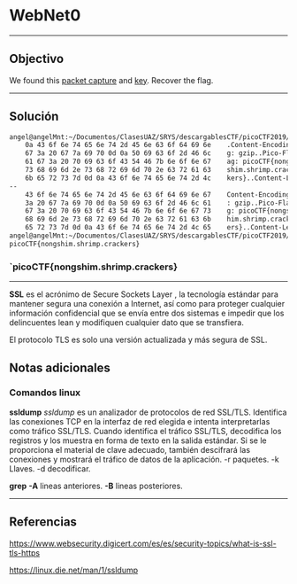 # WebNet0


---
## Objectivo

We found this [packet capture](https://jupiter.challenges.picoctf.org/static/0c84d3636dd088d9fe4efd5d0d869a06/capture.pcap) and [key](https://jupiter.challenges.picoctf.org/static/0c84d3636dd088d9fe4efd5d0d869a06/picopico.key). Recover the flag.

---
## Solución

``` sh
angel@angelMnt:~/Documentos/ClasesUAZ/SRYS/descargablesCTF/picoCTF2019/forensics/WebNet0$ ssldump -r capture.pcap -k picopico.key -d | grep picoCTF{ -A 2 -B 2
    0a 43 6f 6e 74 65 6e 74 2d 45 6e 63 6f 64 69 6e    .Content-Encodin
    67 3a 20 67 7a 69 70 0d 0a 50 69 63 6f 2d 46 6c    g: gzip..Pico-Fl
    61 67 3a 20 70 69 63 6f 43 54 46 7b 6e 6f 6e 67    ag: picoCTF{nong
    73 68 69 6d 2e 73 68 72 69 6d 70 2e 63 72 61 63    shim.shrimp.crac
    6b 65 72 73 7d 0d 0a 43 6f 6e 74 65 6e 74 2d 4c    kers}..Content-L
--
    43 6f 6e 74 65 6e 74 2d 45 6e 63 6f 64 69 6e 67    Content-Encoding
    3a 20 67 7a 69 70 0d 0a 50 69 63 6f 2d 46 6c 61    : gzip..Pico-Fla
    67 3a 20 70 69 63 6f 43 54 46 7b 6e 6f 6e 67 73    g: picoCTF{nongs
    68 69 6d 2e 73 68 72 69 6d 70 2e 63 72 61 63 6b    him.shrimp.crack
    65 72 73 7d 0d 0a 43 6f 6e 74 65 6e 74 2d 4c 65    ers}..Content-Le
angel@angelMnt:~/Documentos/ClasesUAZ/SRYS/descargablesCTF/picoCTF2019/forensics/WebNet0$ 
picoCTF{nongshim.shrimp.crackers}
```
### `picoCTF{nongshim.shrimp.crackers}
---
**SSL** es el acrónimo de Secure Sockets Layer , la tecnología estándar para mantener segura una conexión a Internet, así como para proteger cualquier información confidencial que se envía entre dos sistemas e impedir que los delincuentes lean y modifiquen cualquier dato que se transfiera.

El protocolo TLS  es solo una versión actualizada y más segura de SSL.

## Notas adicionales
### Comandos linux
**ssldump**
_ssldump_ es un analizador de protocolos de red SSL/TLS. Identifica las conexiones TCP en la interfaz de red elegida e intenta interpretarlas como tráfico SSL/TLS. Cuando identifica el tráfico SSL/TLS, decodifica los registros y los muestra en forma de texto en la salida estándar. Si se le proporciona el material de clave adecuado, también descifrará las conexiones y mostrará el tráfico de datos de la aplicación.
-r paquetes.
-k Llaves.
-d decodificar.

**grep**
**-A** lineas anteriores.
**-B** lineas posteriores.


---
## Referencias
https://www.websecurity.digicert.com/es/es/security-topics/what-is-ssl-tls-https

https://linux.die.net/man/1/ssldump


	